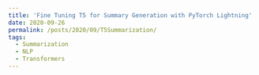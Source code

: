 ```yaml
---
title: 'Fine Tuning T5 for Summary Generation with PyTorch Lightning'
date: 2020-09-26
permalink: /posts/2020/09/T5Summarization/
tags:
  - Summarization
  - NLP
  - Transformers
---
```

 
